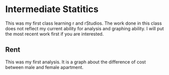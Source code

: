 # Intermediate Statitics

  This was my first class learning r and rStudios. The work done in this class does not reflect my current ability for analysis and graphing ability. I will put the most recent work first if you are interested. 
  


## Rent 

  This was my first analysis. It is a graph about the difference of cost between male and female apartment. 
